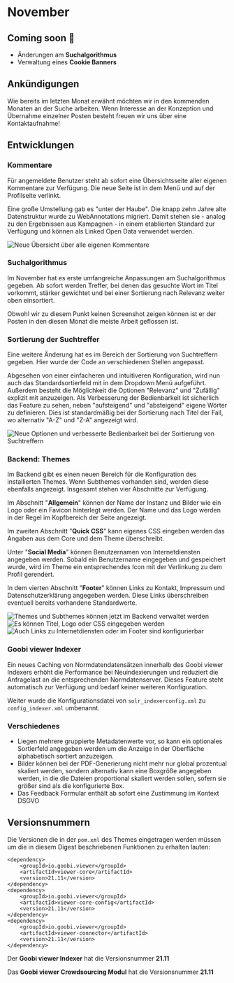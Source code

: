 # November

## **C**oming soon :rocket:

* Änderungen am **Suchalgorithmus**
* Verwaltung eines **Cookie Banners**

## Ankündigungen

Wie bereits im letzten Monat erwähnt möchten wir in den kommenden Monaten an der Suche arbeiten. Wenn Interesse an der Konzeption und Übernahme einzelner Posten besteht freuen wir uns über eine Kontaktaufnahme!

## Entwicklungen

### Kommentare

Für angemeldete Benutzer steht ab sofort eine Übersichtsseite aller eigenen Kommentare zur Verfügung. Die neue Seite ist in dem Menü und auf der Profilseite verlinkt.

Eine große Umstellung gab es "unter der Haube".  Die knapp zehn Jahre alte Datenstruktur wurde zu WebAnnotations migriert. Damit stehen sie - analog zu den Ergebnissen aus Kampagnen - in einem etablierten Standard zur Verfügung und können als Linked Open Data verwendet werden.

![Neue Übersicht über alle eigenen Kommentare](../.gitbook/assets/21.11\_DE\_comments.png)

### Suchalgorithmus

Im November hat es erste umfangreiche Anpassungen am Suchalgorithmus gegeben. Ab sofort werden Treffer, bei denen das gesuchte Wort im Titel vorkommt, stärker gewichtet und bei einer Sortierung nach Relevanz weiter oben einsortiert.

Obwohl wir zu diesem Punkt keinen Screenshot zeigen können ist er der Posten in den diesen Monat die meiste Arbeit geflossen ist.

### Sortierung der Suchtreffer

Eine weitere Änderung hat es im Bereich der Sortierung von Suchtreffern gegeben. Hier wurde der Code an verschiedenen Stellen angepasst.&#x20;

Abgesehen von einer einfacheren und intuitiveren Konfiguration, wird nun auch das Standardsortierfeld mit in dem Dropdown Menü aufgeführt. Außerdem besteht die Möglichkeit die Optionen "Relevanz" und "Zufällig" explizit mit anzuzeigen. Als Verbesserung der Bedienbarkeit ist sicherlich das Feature zu sehen, neben "aufsteigend" und "absteigend" eigene Wörter zu definieren. Dies ist standardmäßig bei der Sortierung nach Titel der Fall, wo alternativ "A-Z" und "Z-A" angezeigt wird.

![Neue Optionen und verbesserte Bedienbarkeit bei der Sortierung von Suchtreffern](../.gitbook/assets/21.11\_DE\_sorting.png)

### Backend: Themes

Im Backend gibt es einen neuen Bereich für die Konfiguration des installierten Themes. Wenn Subthemes vorhanden sind, werden diese ebenfalls angezeigt. Insgesamt stehen vier Abschnitte zur Verfügung.

Im Abschnitt "**Allgemein**" können der Name der Instanz und Bilder wie ein Logo oder ein Favicon hinterlegt werden. Der Name und das Logo werden in der Regel im Kopfbereich der Seite angezeigt.&#x20;

Im zweiten Abschnitt "**Quick CSS**" kann eigenes CSS eingeben werden das Angaben aus dem Core und dem Theme überschreibt.&#x20;

Unter "**Social Media**" können Benutzernamen von Internetdiensten angegeben werden. Sobald ein Benutzername eingegeben und gespeichert wurde, wird im Theme ein entsprechendes Icon mit der Verlinkung zu dem Profil gerendert.&#x20;

In dem vierten Abschnitt "**Footer**" können Links zu Kontakt, Impressum und Datenschutzerklärung angegeben werden. Diese Links überschreiben eventuell bereits vorhandene Standardwerte.

![Themes und Subthemes können jetzt im Backend verwaltet werden](../.gitbook/assets/21.11\_DE\_backend-themes-overview.png) ![Es können Titel, Logo oder CSS eingegeben werden](../.gitbook/assets/21.11\_DE\_backend-themes-edit-top.png) ![Auch Links zu Internetdiensten oder im Footer sind konfigurierbar](../.gitbook/assets/21.11\_DE\_backend-themes-edit-bottom.png)

### Goobi viewer Indexer

Ein neues Caching von Normdatendatensätzen innerhalb des Goobi viewer Indexers erhöht die Performance bei Neuindexierungen und reduziert die Anfragelast an die entsprechenden Normdatenserver. Dieses Feature steht automatisch zur Verfügung und bedarf keiner weiteren Konfiguration.

Weiter wurde die Konfigurationsdatei von `solr_indexerconfig.xml` zu `config_indexer.xml` umbenannt.

### Verschiedenes

* Liegen mehrere gruppierte Metadatenwerte vor, so kann ein optionales Sortierfeld angegeben werden um die Anzeige in der Oberfläche alphabetisch sortiert anzuzeigen.
* Bilder können bei der PDF-Generierung nicht mehr nur global prozentual skaliert werden, sondern alternativ kann eine Boxgröße angegeben werden, in die die Dateien proportional skaliert werden sollen, sofern sie größer sind als die konfigurierte Box.
* Das Feedback Formular enthält ab sofort eine Zustimmung im Kontext DSGVO

## Versionsnummern

Die Versionen die in der `pom.xml` des Themes eingetragen werden müssen um die in diesem Digest beschriebenen Funktionen zu erhalten lauten:

```markup
<dependency>
    <groupId>io.goobi.viewer</groupId>
    <artifactId>viewer-core</artifactId>
    <version>21.11</version>
</dependency>
<dependency>
    <groupId>io.goobi.viewer</groupId>
    <artifactId>viewer-core-config</artifactId>
    <version>21.11</version>
</dependency>
<dependency>
    <groupId>io.goobi.viewer</groupId>
    <artifactId>viewer-connector</artifactId>
    <version>21.11</version>
</dependency>
```

Der **Goobi viewer Indexer** hat die Versionsnummer **21.11**

Das **Goobi viewer Crowdsourcing Modul** hat die Versionsnummer **21.11**
